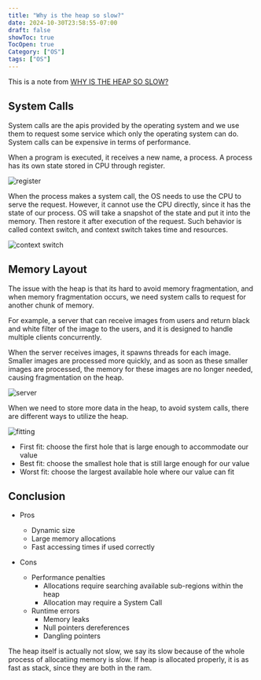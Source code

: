 ```yaml
---
title: "Why is the heap so slow?"
date: 2024-10-30T23:58:55-07:00
draft: false
showToc: true
TocOpen: true
Category: ["OS"]
tags: ["OS"]
---
```


This is a note from [WHY IS THE HEAP SO SLOW?](https://youtu.be/ioJkA7Mw2-U)

## System Calls

System calls are the apis provided by the operating system and we use them to request some service which only the operating system can do. System calls can be expensive in terms of performance.

When a program is executed, it receives a new name, a process. A process has its own state stored in CPU through register.

![register](/3-36.png)

When the process makes a system call, the OS needs to use the CPU to serve the request. However, it cannot use the CPU directly, since it has the state of our process. OS will take a snapshot of the state and put it into the memory. Then restore it after execution of the request. Such behavior is called context switch, and context switch takes time and resources.

![context switch](/4-41.png)

## Memory Layout

The issue with the heap is that its hard to avoid memory fragmentation, and when memory fragmentation occurs, we need system calls to request for another chunk of memory.

For example, a server that can receive images from users and return black and white filter of the image to the users, and it is designed to handle multiple clients concurrently.

When the server receives images, it spawns threads for each image. Smaller images are processed more quickly, and as soon as these smaller images are processed, the memory for these images are no longer needed, causing fragmentation on the heap.

![server](/11-9.png)

When we need to store more data in the heap, to avoid system calls, there are different ways to utilize the heap.

![fitting](/12-13.png)

- First fit: choose the first hole that is large enough to accommodate our value
- Best fit: choose the smallest hole that is still large enough for our value
- Worst fit: choose the largest available hole where our
  value can fit

## Conclusion

- Pros
  - Dynamic size
  - Large memory allocations
  - Fast accessing times if used correctly

- Cons
  - Performance penalties
    - Allocations require searching available sub-regions within the heap
    - Allocation may require a System Call
  - Runtime errors
    - Memory leaks
    - Null pointers dereferences
    - Dangling pointers

The heap itself is actually not slow, we say its slow because of the whole process of allocatiing memory is slow. If heap is allocated properly, it is as fast as stack, since they are both in the ram.
